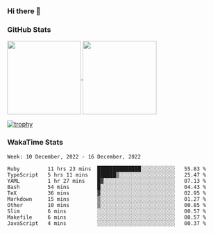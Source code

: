 ### Hi there 👋

### GitHub Stats

<a href="https://github.com/anuraghazra/github-readme-stats">
  <img align="center" height="170px" src="https://github-readme-stats.vercel.app/api/top-langs/?username=tksfjt1024&layout=compact&count_private=true&show_icons=true&show_icons=true&theme=graywhite" />
</a>
<a href="https://github.com/anuraghazra/github-readme-stats">
  <img align="center" height="170px" src="https://github-readme-stats.vercel.app/api?username=tksfjt1024&count_private=true&show_icons=true&show_icons=true&theme=graywhite" />
</a>

[![trophy](https://github-profile-trophy.vercel.app/?username=tksfjt1024)](https://github.com/ryo-ma/github-profile-trophy)

### WakaTime Stats

<!--START_SECTION:waka-->
```text
Week: 10 December, 2022 - 16 December, 2022

Ruby         11 hrs 23 mins  ██████████████░░░░░░░░░░░   55.83 % 
TypeScript   5 hrs 11 mins   ██████▒░░░░░░░░░░░░░░░░░░   25.47 % 
YAML         1 hr 27 mins    █▓░░░░░░░░░░░░░░░░░░░░░░░   07.13 % 
Bash         54 mins         █░░░░░░░░░░░░░░░░░░░░░░░░   04.43 % 
TeX          36 mins         ▓░░░░░░░░░░░░░░░░░░░░░░░░   02.95 % 
Markdown     15 mins         ▒░░░░░░░░░░░░░░░░░░░░░░░░   01.27 % 
Other        10 mins         ▒░░░░░░░░░░░░░░░░░░░░░░░░   00.85 % 
Slim         6 mins          ░░░░░░░░░░░░░░░░░░░░░░░░░   00.57 % 
Makefile     6 mins          ░░░░░░░░░░░░░░░░░░░░░░░░░   00.57 % 
JavaScript   4 mins          ░░░░░░░░░░░░░░░░░░░░░░░░░   00.37 % 
```
<!--END_SECTION:waka-->
